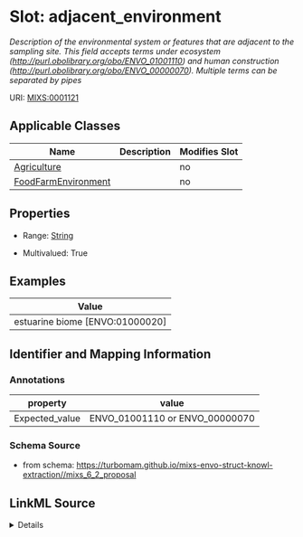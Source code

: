 # Slot: adjacent_environment


_Description of the environmental system or features that are adjacent to the sampling site. This field accepts terms under ecosystem (http://purl.obolibrary.org/obo/ENVO_01001110) and human construction (http://purl.obolibrary.org/obo/ENVO_00000070). Multiple terms can be separated by pipes_



URI: [MIXS:0001121](https://w3id.org/mixs/0001121)



<!-- no inheritance hierarchy -->




## Applicable Classes

| Name | Description | Modifies Slot |
| --- | --- | --- |
[Agriculture](Agriculture.md) |  |  no  |
[FoodFarmEnvironment](FoodFarmEnvironment.md) |  |  no  |







## Properties

* Range: [String](String.md)

* Multivalued: True






## Examples

| Value |
| --- |
| estuarine biome [ENVO:01000020] |

## Identifier and Mapping Information





### Annotations

| property | value |
| --- | --- |
| Expected_value | ENVO_01001110 or ENVO_00000070 |



### Schema Source


* from schema: https://turbomam.github.io/mixs-envo-struct-knowl-extraction//mixs_6_2_proposal




## LinkML Source

<details>
```yaml
name: adjacent_environment
annotations:
  Expected_value:
    tag: Expected_value
    value: ENVO_01001110 or ENVO_00000070
description: Description of the environmental system or features that are adjacent
  to the sampling site. This field accepts terms under ecosystem (http://purl.obolibrary.org/obo/ENVO_01001110)
  and human construction (http://purl.obolibrary.org/obo/ENVO_00000070). Multiple
  terms can be separated by pipes
title: environment adjacent to site
notes:
- adjacent
- environment
- site
examples:
- value: estuarine biome [ENVO:01000020]
from_schema: https://turbomam.github.io/mixs-envo-struct-knowl-extraction//mixs_6_2_proposal
rank: 1000
string_serialization: '{termLabel}{[termID]}'
slot_uri: MIXS:0001121
multivalued: true
alias: adjacent_environment
domain_of:
- Agriculture
- FoodFarmEnvironment
range: string
required: false
recommended: false

```
</details>